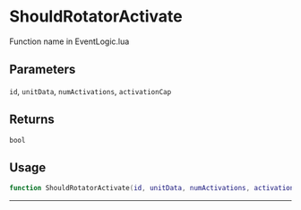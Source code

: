 # ShouldRotatorActivate
Function name in EventLogic.lua
## Parameters
`id`, `unitData`, `numActivations`, `activationCap`
## Returns
`bool`
## Usage
```lua
function ShouldRotatorActivate(id, unitData, numActivations, activationCap)
```
---
